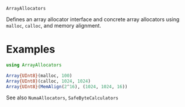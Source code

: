 ```
ArrayAllocators
```

Defines an array allocator interface and concrete array allocators using `malloc`, `calloc`, and memory alignment.

# Examples

```julia
using ArrayAllocators

Array{UInt8}(malloc, 100)
Array{UInt8}(calloc, 1024, 1024)
Array{UInt8}(MemAlign(2^16), (1024, 1024, 16))
```

See also `NumaAllocators`, `SafeByteCalculators`
